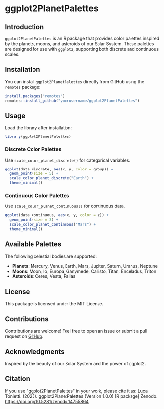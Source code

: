# ggplot2PlanetPalettes

## Introduction
`ggplot2PlanetPalettes` is an R package that provides color palettes inspired by the planets, moons, and asteroids of our Solar System. These palettes are designed for use with `ggplot2`, supporting both discrete and continuous scales.

## Installation
You can install `ggplot2PlanetPalettes` directly from GitHub using the `remotes` package:

```r
install.packages("remotes")
remotes::install_github("yourusername/ggplot2PlanetPalettes")
```

## Usage

Load the library after installation:

```r
library(ggplot2PlanetPalettes)
```

### Discrete Color Palettes
Use `scale_color_planet_discrete()` for categorical variables.

```r
ggplot(data_discrete, aes(x, y, color = group)) +
  geom_point(size = 5) +
  scale_color_planet_discrete("Earth") +
  theme_minimal()
```

### Continuous Color Palettes
Use `scale_color_planet_continuous()` for continuous data.

```r
ggplot(data_continuous, aes(x, y, color = z)) +
  geom_point(size = 3) +
  scale_color_planet_continuous("Mars") +
  theme_minimal()
```

## Available Palettes
The following celestial bodies are supported:
- **Planets**: Mercury, Venus, Earth, Mars, Jupiter, Saturn, Uranus, Neptune
- **Moons**: Moon, Io, Europa, Ganymede, Callisto, Titan, Enceladus, Triton
- **Asteroids**: Ceres, Vesta, Pallas

## License
This package is licensed under the MIT License.

## Contributions
Contributions are welcome! Feel free to open an issue or submit a pull request on [GitHub](https://github.com/Antiprotony/ggplot2PlanetPalettes).

## Acknowledgments
Inspired by the beauty of our Solar System and the power of ggplot2.

## Citation
If you use "ggplot2PlanetPalettes" in your work, please cite it as: 
Luca Tonietti. (2025). ggplot2PlanetPalettes (Version 1.0.0)  [R package] Zenodo. https://doi.org/10.5281/zenodo.14755864
